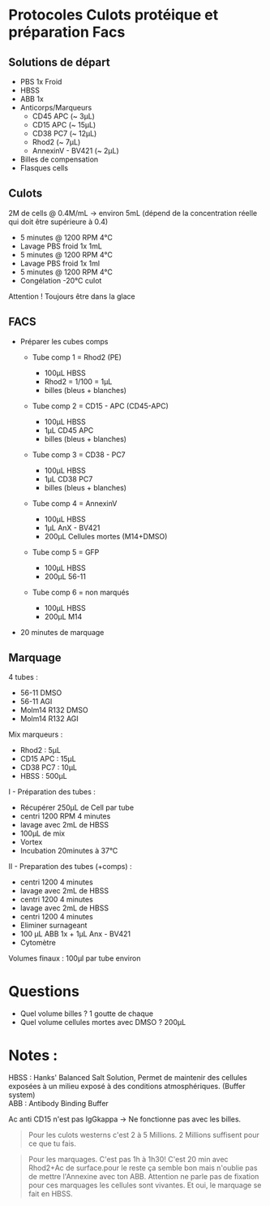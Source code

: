 # Protocoles Culots protéique et préparation Facs

## Solutions de départ

* PBS 1x Froid
* HBSS
* ABB 1x
* Anticorps/Marqueurs
  * CD45 APC (~ 3µL)
  * CD15 APC (~ 15µL)
  * CD38 PC7 (~ 12µL)
  * Rhod2 (~ 7µL)
  * AnnexinV - BV421 (~ 2µL)
* Billes de compensation
* Flasques cells

## Culots

2M de cells @ 0.4M/mL -> environ 5mL (dépend de la concentration réelle qui doit être supérieure à 0.4)

* 5 minutes @ 1200 RPM 4°C
* Lavage PBS froid 1x 1mL
* 5 minutes @ 1200 RPM 4°C
* Lavage PBS froid 1x 1ml
* 5 minutes @ 1200 RPM 4°C
* Congélation -20°C culot

Attention ! Toujours être dans la glace

## FACS

* Préparer les cubes comps
  * Tube comp 1 = Rhod2 (PE)
    * 100µL HBSS
    * Rhod2 = 1/100 = 1µL
    * billes (bleus + blanches)

  * Tube comp 2 = CD15 - APC (CD45-APC)
    * 100µL HBSS
    * 1µL CD45 APC
    * billes (bleus + blanches)

  * Tube comp 3 = CD38 - PC7
    * 100µL HBSS
    * 1µL CD38 PC7
    * billes (bleus + blanches)

  * Tube comp 4 = AnnexinV
    * 100µL HBSS
    * 1µL AnX - BV421
    * 200µL Cellules mortes (M14+DMSO)

  * Tube comp 5 = GFP
    * 100µL HBSS
    * 200µL 56-11

  * Tube comp 6 = non marqués
    * 100µL HBSS
    * 200µL M14

* 20 minutes de marquage

## Marquage

4 tubes :
  * 56-11 DMSO
  * 56-11 AGI
  * Molm14 R132 DMSO
  * Molm14 R132 AGI

Mix marqueurs :
 * Rhod2 : 5µL
 * CD15 APC : 15µL
 * CD38 PC7 : 10µL
 * HBSS : 500µL

I - Préparation des tubes :
  * Récupérer 250µL de Cell par tube
  * centri 1200 RPM 4 minutes
  * lavage avec 2mL de HBSS
  * 100µL de mix
  * Vortex
  * Incubation 20minutes à 37°C  

II - Preparation des tubes (+comps) :
  * centri 1200 4 minutes
  * lavage avec 2mL de HBSS
  * centri 1200 4 minutes
  * lavage avec 2mL de HBSS
  * centri 1200 4 minutes
  * Eliminer surnageant
  * 100 µL ABB 1x + 1µL Anx - BV421
  * Cytomètre

Volumes finaux : 100µl par tube environ

# Questions

* Quel volume billes ? 1 goutte de chaque
* Quel volume cellules mortes avec DMSO ? 200µL

# Notes :

HBSS : Hanks' Balanced Salt Solution, Permet de maintenir des cellules exposées à un milieu exposé à des conditions atmosphériques. (Buffer system)  
ABB : Antibody Binding Buffer

Ac anti CD15 n'est pas IgGkappa -> Ne fonctionne pas avec les billes.

> Pour les culots westerns c'est 2 à 5 Millions. 2 Millions suffisent pour ce que tu fais.

> Pour les marquages. C'est pas 1h à 1h30! C'est 20 min avec Rhod2+Ac de surface.pour le reste ça semble bon mais n'oublie pas de mettre l'Annexine avec ton ABB. Attention ne parle pas de fixation pour ces marquages les cellules sont vivantes. Et oui, le marquage se fait en HBSS.
